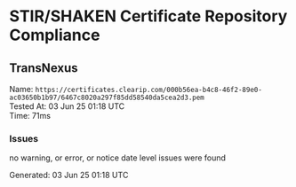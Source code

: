 # STIR/SHAKEN Certificate Repository Compliance

## TransNexus

Name: `https://certificates.clearip.com/000b56ea-b4c8-46f2-89e0-ac03650b1b97/6467c8020a297f85dd58540da5cea2d3.pem`\
Tested At: 03 Jun 25 01:18 UTC\
Time: 71ms

### Issues

no warning, or error, or notice date level issues were found

Generated: 03 Jun 25 01:18 UTC